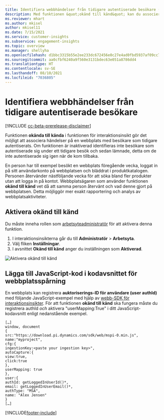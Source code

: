```yaml
---
title: Identifiera webbhändelser från tidigare autentiserade besökare (från okända till kända)
description: Med funktionen &quot;okänd till känd&quot; kan du associera händelser på en webbplats med besökare som tidigare autentiserats.
ms.reviewer: mhart
ms.author: mkisel
author: mkisel11
ms.date: 7/15/2021
ms.service: customer-insights
ms.subservice: engagement-insights
ms.topic: overview
ms.manager: shellyha
ms.openlocfilehash: d1bbc3315b55e2ee233dc672456e0c27e4ad0fbd5937af09cc790c96ee274000
ms.sourcegitcommit: aa0cfbf6240a9f560e3131bdec63e051a8786dd4
ms.translationtype: HT
ms.contentlocale: sv-SE
ms.lasthandoff: 08/10/2021
ms.locfileid: "7036805"
---
```

# <a name="recognize-web-events-from-previously-authenticated-visitors"></a>Identifiera webbhändelser från tidigare autentiserade besökare

[!INCLUDE [cc-beta-prerelease-disclaimer](includes/cc-beta-prerelease-disclaimer.md)]

Funktionen **okända till kända** i funktionen för interaktionsinsikt gör det möjligt att associera händelser på en webbplats med besökare som tidigare autentiserats. Om funktionen är inaktiverad identifieras inte besökare som autentiserade sig under ett tidigare besök och sedan lämnade, detta om de inte autentiserade sig igen när de kom tillbaka. 

En person har till exempel besökt en webbplats föregående vecka, loggat in på sitt användarkonto på webbplatsen och bläddrat i produktkatalogen. Personen återvänder nästföljande vecka för att söka bland fler produkter utan att logga in på kontot. Webbplatsägaren som använder funktionen **okänd till känd** vet då att samma person återvänt och vad denne gjort på webbplatsen. Detta möjliggör mer exakt rapportering och analys av webbplatsaktiviteter.

## <a name="enable-unknown-to-known"></a>Aktivera okänd till känd

Du måste inneha rollen som [arbetsyteadministratör](user-roles.md) för att aktivera denna funktion. 

1. I interaktionsinsikterna går du till **Administratör** > **Arbetsyta**. 
2. Välj fliken **Inställningar**.
3. I avsnittet **Okänd till känd** anger du inställningen som **Aktiverad**.

![Aktivera okänd till känd](media/U2Ktoggle.png "Aktivera okänd till känd")

## <a name="adding-javascript-code-to-your-sites-tracking-snippet"></a>Lägga till JavaScript-kod i kodavsnittet för webbplatsspårning

En webbplats kan registrera **auktoriserings-ID för användare (user authId)** med följande JavaScript-exempel med hjälp av [webb-SDK för interaktionsinsikter](advanced-SDK-implementation.md). För att funktionen **okänd till känd** ska fungera måste du registrera authId *och* aktivera &quot;userMapping:True&quot; i ditt JavaScript-kodavsnitt enligt nedanstående exempel.

```
[…]
window, document
{
src:"https://download.pi.dynamics.com/sdk/web/mspi-0.min.js",
name:"myproject",
cfg:{
ingestionKey:<paste your ingestion key>",
autoCapture:{
view:true,
click:true
},
userMapping: true
},
user:{
authId: getLoggedInUserId()*,
email: getLoggedInUserEmail()*,
authType: "MSA",
name: "Alex Jensen"
}
[…]
```

[!INCLUDE[footer-include](../includes/footer-banner.md)]
